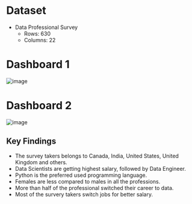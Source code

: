 # Dataset

- Data Professional Survey
  - Rows: 630
  - Columns: 22

# Dashboard 1
![image](https://user-images.githubusercontent.com/83365184/221330940-9deea681-15e7-460c-bc25-953034355c49.png)

# Dashboard 2
![image](https://user-images.githubusercontent.com/83365184/221330949-f7a1e828-e6a7-4909-9f64-c7c0f4cb7654.png)

## Key Findings
- The survey takers belongs to Canada, India, United States, United Kingdom and others.
- Data Scientists are getting highest salary, followed by Data Engineer.
- Python is the preferred used programming language.
- Females are less compared to males in all the professions.
- More than half of the professional switched their career to data.
- Most of the survery takers switch jobs for better salary.
